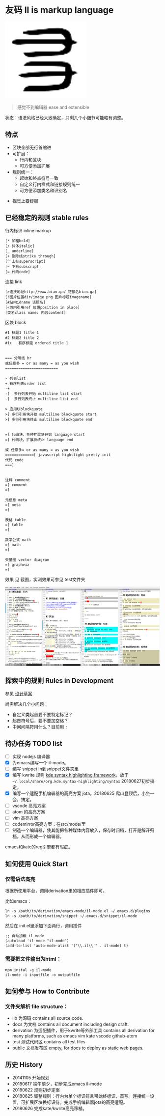 # 友码 Il is markup language

![标志](/docs/images/il-logo.png)

> 感觉不到编辑器
> ease and extensible

状态：语法风格已经大致确定，只剩几个小细节可能略有调整。

## 特点

+ 区块全部无行首缩进
+ 可扩展：
  + 行内和区块
  + 可方便添加扩展
+ 规则统一：
  + 起始和终点符号一致
  + 自定义行内样式和链接规则统一
  + 可方便添加类名和识别名
- 视觉上要舒服


## 已经稳定的规则 stable rules

行内标识 inline markup
```
[* 加粗bold]
[/ 斜体italic]
[_ underline]
[+ 删除线strike through]
[^ 上标superscript]
[~ 下标subscript]
[= 代码code]
```

连接 link
```
[>连接地址http://www.bian.ga/ 链接名bian.ga]
[!图片位置dir/image.png 图片标题imagename]
[#站内idname 话题名]
[<页内引用ref 位置position in place]
[类名class name: 内容content]
```

区块 block
```
#1 标题1 title 1
#2 标题2 title 2
#1+   有序标题 ordered title 1


=== 分隔线 hr
或任意多 = or as many = as you wish
========================

- 列表list
+ 有序列表order list
-+
-[  多行列表开始 multiline list start
-]  多行列表终止 multiline list end

> 应用块blockquote
>[ 多行引用块开始 multiline blockquote start
>] 多行引用块终止 multiline blockquote end


=[ 代码块，各种扩展块开始 language start
=] 代码块，扩展块终止 language end

或 任意多= or as many = as you wish
=============[ javascript hightlight pretty init
代码 code
===]


注释 comment
=[ comment
=]

元信息 meta
=[ meta
=]

表格 table
=[ table
=]

数学公式 math
=[ math
=]

矢量图 vector diagram
=[ graphviz
=]

```

效果 见 截图，实测效果可参见 test文件夹

![截图](/docs/images/screen1.png)


## 探索中的规则 Rules in Development

参见 [设计草案](/docs/2018-06-25-友码文设计大体定案.md)

尚需解决几个小问题：

- 自定义类起首要不要特定标记？
- 起首符号后，要不要加空格？
- 中间间隔符用什么？目前用 `:`

## 待办任务 TODO list

- [ ] 实现 nodejs 编译器
- [x] 为emacs编写一个 il-mode。
- [ ] 编写 snippet ln到snippet文件夹里
- [x] 编写 kwrite 规则 [kde syntax highlighting framework](https://github.com/KDE/syntax-highlighting)，放于 `~/.local/share/org.kde.syntax-highlighting/syntax` 20180627初步搞定。
- [x] 编写一个适配手机编辑器的高亮方案 jota，20180625 爬山登顶后，小坐一会，搞定。
- [ ] vscode 高亮方案
- [ ] atom 的高亮方案
- [ ] vim 高亮方案
- [ ] codemirror高亮方案：在src/mode/里
- [ ] 制造一个编辑器，使其能把各种媒体内容放入，保存时归档，打开是解开归档。从而形成一个编辑器。

emacs和kate的reg引擎都有瑕疵。

## 如何使用 Quick Start

### 仅需语法高亮

根据所使用平台，调用derivation里的相应插件即可。

比如emacs：

``` shell
ln -s /path/to/derivation/emacs-mode/il-mode.el ~/.emacs.d/plugins
ln -s /path/to/derivation/snippet ~/.emacs.d/snippet/il-mode
```
然后在 init.el里添加下面两行，调用插件
```
;; 自动加载 il-mode
(autoload 'il-mode "il-mode")
(add-to-list 'auto-mode-alist '("\\.il\\'" . il-mode) t)
```

### 需要把文件输出为html：
```
npm instal -g il-mode
il-mode -i inputfile -o outputfile
```

## 如何参与 How to Contribute

### 文件夹解析 file structure：

- lib 为源码 contains all source code.
- docs 为文档 contains all document including design draft.
- derivation 为适配插件，用于kwrite等外部工具 contains all derivation for many platforms, such as emacs vim kate vscode github-atom
- test 测试代码区 contains all test files
- public 文档发布区 empty, for docs to deploy as static web pages.

## 历史 History

+ 20141105 开始规划
+ 20180617 端午前夕，初步完成emacs il-mode
+ 20180622 规则初步定案
+ 20180625 调整规则：行内为单个标识符且带始终标识，首写。连接统一设置，可扩展区块换标识符。完成手机编辑器jota的高亮适配。
+ 20180626 完成kate/kwrite高亮移植。

